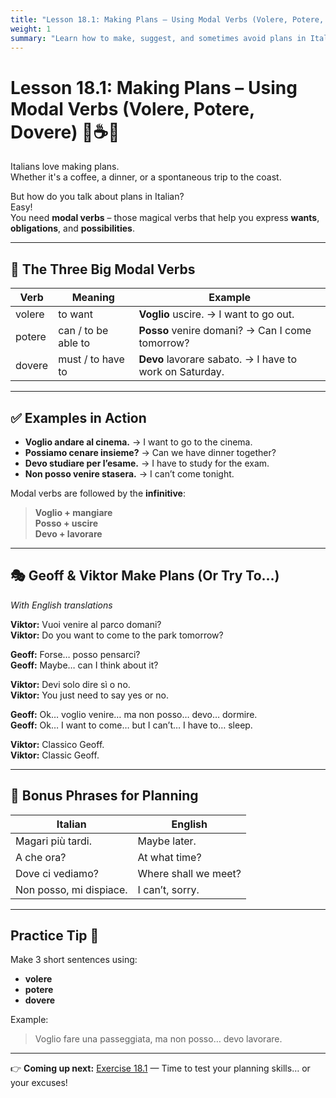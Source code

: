```yaml
---
title: "Lesson 18.1: Making Plans – Using Modal Verbs (Volere, Potere, Dovere)"
weight: 1
summary: "Learn how to make, suggest, and sometimes avoid plans in Italian – with help from Geoff, Viktor, and a surprisingly busy calendar."
---
```


# Lesson 18.1: Making Plans – Using Modal Verbs (Volere, Potere, Dovere) 📆☕🛑

Italians love making plans.  
Whether it's a coffee, a dinner, or a spontaneous trip to the coast.  

But how do you talk about plans in Italian?  
Easy!  
You need **modal verbs** – those magical verbs that help you express **wants**, **obligations**, and **possibilities**.

---

## 🎯 The Three Big Modal Verbs

| Verb | Meaning | Example |
|-----|---------|--------|
| volere | to want | **Voglio** uscire. → I want to go out. |
| potere | can / to be able to | **Posso** venire domani? → Can I come tomorrow? |
| dovere | must / to have to | **Devo** lavorare sabato. → I have to work on Saturday. |

---

## ✅ Examples in Action

- **Voglio andare al cinema.** → I want to go to the cinema.  
- **Possiamo cenare insieme?** → Can we have dinner together?  
- **Devo studiare per l’esame.** → I have to study for the exam.  
- **Non posso venire stasera.** → I can’t come tonight.

Modal verbs are followed by the **infinitive**:

> **Voglio + mangiare**  
> **Posso + uscire**  
> **Devo + lavorare**

---

## 🎭 Geoff & Viktor Make Plans (Or Try To…)  
*With English translations*

**Viktor:** Vuoi venire al parco domani?  
**Viktor:** Do you want to come to the park tomorrow?

**Geoff:** Forse… posso pensarci?  
**Geoff:** Maybe… can I think about it?

**Viktor:** Devi solo dire sì o no.  
**Viktor:** You just need to say yes or no.

**Geoff:** Ok… voglio venire… ma non posso… devo… dormire.  
**Geoff:** Ok… I want to come… but I can’t… I have to… sleep.

**Viktor:** Classico Geoff.  
**Viktor:** Classic Geoff.

---

## 💬 Bonus Phrases for Planning

| Italian | English |
|--------|---------|
| Magari più tardi. | Maybe later. |
| A che ora? | At what time? |
| Dove ci vediamo? | Where shall we meet? |
| Non posso, mi dispiace. | I can’t, sorry. |

---

## Practice Tip 🧠

Make 3 short sentences using:

- **volere**  
- **potere**  
- **dovere**

Example:  
> Voglio fare una passeggiata, ma non posso… devo lavorare.

---

👉 **Coming up next:** [Exercise 18.1](../exercise18-1) — Time to test your planning skills… or your excuses!
